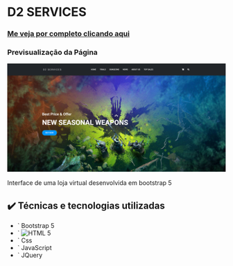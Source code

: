 
# D2 SERVICES

### [Me veja por completo clicando aqui](https://lucasalvesm.github.io/D2-SERVICES-STORE/)

### Previsualização da Página

![Thumbnail GitHub](https://raw.githubusercontent.com/LucasAlvesM/D2-SERVICES-STORE/main/tela-inicial.png)
  

Interface de uma loja virtual desenvolvida em bootstrap 5

## ✔️ Técnicas e tecnologias utilizadas

- ` Bootstrap 5
- ` ![HTML 5](https://user-images.githubusercontent.com/71887970/206926476-d5b9b437-1e9b-472a-b2f6-7da102152632.png)
- ` Css
- ` JavaScript
- ` JQuery


